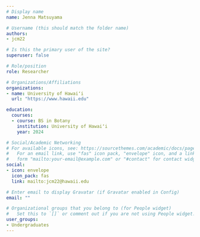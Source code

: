 ```yaml
---
# Display name
name: Jenna Matsuyama

# Username (this should match the folder name)
authors:
- jcm22

# Is this the primary user of the site?
superuser: false

# Role/position
role: Researcher

# Organizations/Affiliations
organizations:
- name: University of Hawaiʻi
  url: "https://www.hawaii.edu"

education:
  courses:
  - course: BS in Botany
    institution: University of Hawaiʻi
    year: 2024

# Social/Academic Networking
# For available icons, see: https://sourcethemes.com/academic/docs/page-builder/#icons
#   For an email link, use "fas" icon pack, "envelope" icon, and a link in the
#   form "mailto:your-email@example.com" or "#contact" for contact widget.
social:
- icon: envelope
  icon_pack: fas
  link: mailto:jcm22@hawaii.edu

# Enter email to display Gravatar (if Gravatar enabled in Config)
email: ""

# Organizational groups that you belong to (for People widget)
#   Set this to `[]` or comment out if you are not using People widget.
user_groups:
- Undergraduates
---
```

